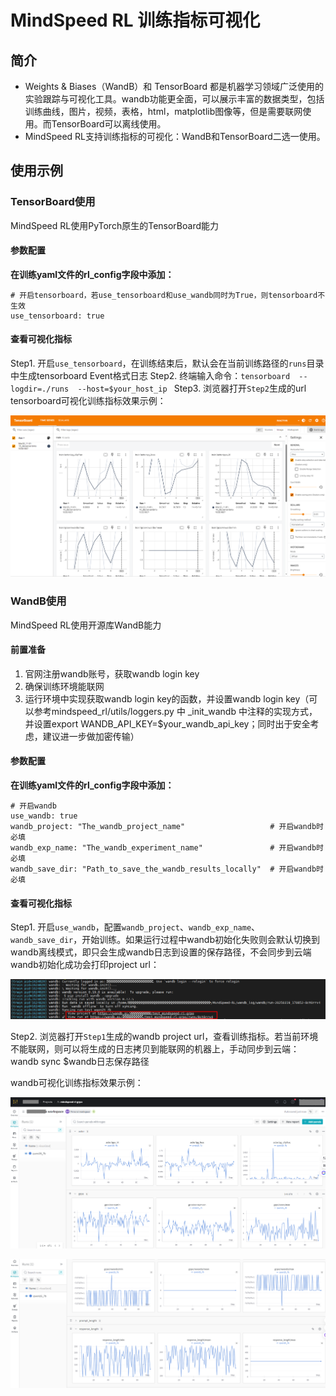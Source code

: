 # MindSpeed RL 训练指标可视化
## 简介

- Weights & Biases（WandB）和 TensorBoard 都是机器学习领域广泛使用的实验跟踪与可视化工具。wandb功能更全面，可以展示丰富的数据类型，包括训练曲线，图片，视频，表格，html，matplotlib图像等，但是需要联网使用。而TensorBoard可以离线使用。
- MindSpeed RL支持训练指标的可视化：WandB和TensorBoard二选一使用。

## 使用示例
### TensorBoard使用
MindSpeed RL使用PyTorch原生的TensorBoard能力

#### 参数配置
**在训练yaml文件的rl_config字段中添加：**

```
# 开启tensorboard，若use_tensorboard和use_wandb同时为True，则tensorboard不生效
use_tensorboard: true   
```
#### 查看可视化指标
Step1. 开启`use_tensorboard`，在训练结束后，默认会在当前训练路径的`runs`目录中生成tensorboard Event格式日志
Step2. 终端输入命令：`tensorboard  --logdir=./runs  --host=$your_host_ip `
Step3. 浏览器打开`Step2`生成的url
tensorboard可视化训练指标效果示例：

![ScreenShot_20250320113451](../../sources/images/logging/logging_1.PNG)

### WandB使用
MindSpeed RL使用开源库WandB能力
#### 前置准备
1. 官网注册wandb账号，获取wandb login key
2. 确保训练环境能联网
3. 运行环境中实现获取wandb login key的函数，并设置wandb login key（可以参考mindspeed_rl/utils/loggers.py 中 _init_wandb 中注释的实现方式，并设置export WANDB_API_KEY=$your_wandb_api_key；同时出于安全考虑，建议进一步做加密传输）
#### 参数配置
**在训练yaml文件的rl_config字段中添加：**
```
# 开启wandb
use_wandb: true            
wandb_project: "The_wandb_project_name"                   # 开启wandb时必填
wandb_exp_name: "The_wandb_experiment_name"               # 开启wandb时必填
wandb_save_dir: "Path_to_save_the_wandb_results_locally"  # 开启wandb时必填

```
#### 查看可视化指标
Step1. 开启`use_wandb`，配置`wandb_project`、`wandb_exp_name`、`wandb_save_dir`，开始训练。如果运行过程中wandb初始化失败则会默认切换到wandb离线模式，即只会生成wandb日志到设置的保存路径，不会同步到云端
wandb初始化成功会打印project url：

![ScreenShot_20250320155301](../../sources/images/logging/logging_4.PNG)


Step2. 浏览器打开`Step1`生成的wandb project url，查看训练指标。若当前环境不能联网，则可以将生成的日志拷贝到能联网的机器上，手动同步到云端：wandb sync $wandb日志保存路径

wandb可视化训练指标效果示例：

![ScreenShot_20250320113628](../../sources/images/logging/logging_2.PNG)

![ScreenShot_20250320113713](../../sources/images/logging/logging_3.PNG)
